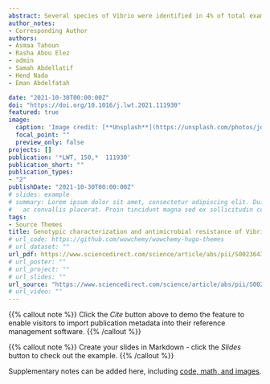 ```yaml
---
abstract: Several species of Vibrio were identified in 4% of total examined samples with the highest isolation in human stool samples. Vibrio cholerae (V. cholerae) was highly isolated in raw milk (66.7%), whereas Vibrio parahaemolyticus (V. parahaemolyticus) was highly isolated in yoghurt (75%) out of the positive samples. The tested cholera toxin (ctxAB), haemolysin toxin (hlyA) and the toxin-coregulated pilus (tcpA) associated-virulence genes were identified in all V. cholera isolates. However, the thermostable direct haemolysin (tdh) and the thermostable direct haemolysin-related haemolysin (trh) associated-virulence genes were identified in 33.3% and 16.7% of the examined V. parahaemolyticus isolates, respectively. The multiple antibiotic resistance (MAR) index ranged from 0.15 to 0.54. Enterobacterial Repetitive Intergenic Consensus polymerase chain reaction showed a higher respective discriminatory power to V. cholerae and V. parahaemolyticus (D = 0.93 and D = 1, respectively) isolates. Lactobacillus rhamnosus (L. rhamnosus) probiotic activity on V. cholerae and V. parahaemolyticus can eliminate or significantly reduce the number of bacteria. In conclusion, most V. cholerae and V. parahaemolyticus isolates exhibited resistance to multiple antimicrobial classes. However, tetracycline, trimethoprim–sulfamethoxazole, chloramphenicol, and meropenem were recommended to treat vibriosis. L. rhamnosus could be used as an effective and applicable method for controlling antimicrobial-resistant Vibrio isolates.
author_notes:
- Corresponding Author
authors:
- Asmaa Tahoun
- Rasha Abou Elez
- admin
- Samah Abdellatif
- Hend Nada
- Eman Abdelfatah

date: "2021-10-30T00:00:00Z"
doi: "https://doi.org/10.1016/j.lwt.2021.111930"
featured: true
image:
  caption: 'Image credit: [**Unsplash**](https://unsplash.com/photos/jdD8gXaTZsc)'
  focal_point: ""
  preview_only: false
projects: []
publication: '*LWT, 150,*  111930'
publication_short: ""
publication_types:
- "2"
publishDate: "2021-10-30T00:00:00Z"
# slides: example
# summary: Lorem ipsum dolor sit amet, consectetur adipiscing elit. Duis posuere tellus
#   ac convallis placerat. Proin tincidunt magna sed ex sollicitudin condimentum.
tags:
- Source Themes
title: Genotypic characterization and antimicrobial resistance of Vibrio cholerae and Vibrio parahaemolyticus isolated from milk, dairy products, and humans with respect to inhibitory activity of a probiotic Lactobacillus rhamenosus
# url_code: https://github.com/wowchemy/wowchemy-hugo-themes
# url_dataset: ""
url_pdf: https://www.sciencedirect.com/science/article/abs/pii/S0023643821010835
# url_poster: ""
# url_project: ""
# url_slides: ""
url_source: "https://www.sciencedirect.com/science/article/abs/pii/S0023643821010835"
# url_video: ""
---
```


{{% callout note %}}
Click the *Cite* button above to demo the feature to enable visitors to import publication metadata into their reference management software.
{{% /callout %}}

{{% callout note %}}
Create your slides in Markdown - click the *Slides* button to check out the example.
{{% /callout %}}

Supplementary notes can be added here, including [code, math, and images](https://wowchemy.com/docs/writing-markdown-latex/).
